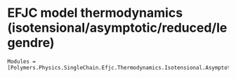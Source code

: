 # EFJC model thermodynamics (isotensional/asymptotic/reduced/legendre)

```@autodocs
Modules = [Polymers.Physics.SingleChain.Efjc.Thermodynamics.Isotensional.Asymptotic.Reduced.Legendre]
```
